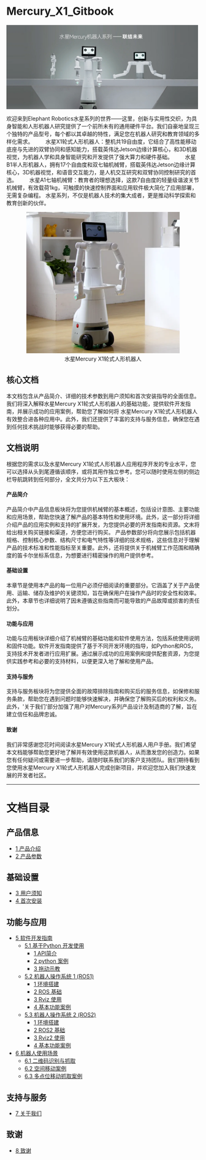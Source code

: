 # Mercury_X1_Gitbook

<img src =./resources/introduction/introduction-cn.png
width ="500"  align = "center">

欢迎来到Elephant Robotics水星系列的世界——这里，创新与实用性交织，为具身智能和人形机器人研究提供了一个前所未有的通用硬件平台。我们自豪地呈现三个独特的产品型号，每个都以其卓越的特性，满足您在机器人研究和教育领域的多样化需求。
&emsp;&emsp;水星X1轮式人形机器人：整机共19自由度，它结合了高性能移动底座与先进的双臂协同和感知能力，搭载英伟达Jetson边缘计算核心，和3D机器视觉，为机器人学和具身智能研究和开发提供了强大算力和硬件基础。
&emsp;&emsp;水星B1半人形机器人，拥有17个自由度和双七轴机械臂，搭载英伟达Jetson边缘计算核心，3D机器视觉，和语音交互能力，是人机交互研究和双臂协同控制研究的首选。
&emsp;&emsp;水星A1七轴机械臂：教育者的理想选择，这款7自由度的轻量级谐波关节机械臂，有效载荷1kg，可触摸的快速控制界面和应用软件极大简化了应用部署，无需复杂编程。
水星系列，不仅是机器人技术的集大成者，更是推动科学探索和教育创新的伙伴。

<center>
<img src="./resources/1-ProductIntroduction/image/robot.png" width="400" height="auto" />
<br>
水星Mercury X1轮式人形机器人</center>

核心文档
---

本文档包含从产品简介、详细的技术参数到用户须知和首次安装指导的全面信息。我们将深入解释水星Mercury X1轮式人形机器人的基础功能，提供软件开发指南，并展示成功的应用案例，帮助您了解如何将 水星Mercury X1轮式人形机器人有效整合进各种应用中。此外，我们还提供了丰富的支持与服务信息，确保您在遇到任何技术挑战时能够获得必要的帮助。

文档说明
---

根据您的需求以及水星Mercury X1轮式人形机器人应用程序开发的专业水平，您可以选择从头到尾遵循该顺序，或将其用作独立参考。您可以随时使用左侧的侧边栏导航跳转到任何部分，全文共分为以下五大板块：

#### 产品简介
产品简介中产品信息板块将为您提供机械臂的基本概述，包括设计意图、主要功能和应用场景，帮助您快速了解产品的基本特性和使用环境。此外，这一部分将详细介绍产品的应用实例和支持的扩展开发，为您提供必要的开发指南和资源。文末将给出相关购买链接和渠道，方便您进行购买。
产品参数部分将向您展示包括机器规格、控制核心参数、结构尺寸和电气特性等详细的技术规格，这些信息对于理解产品的技术标准和性能指标至关重要。此外，还将提供关于机械臂工作范围和精确度的笛卡尔坐标系信息，为想要进行精密操作的用户提供参考。

#### 基础设置
本章节是使用本产品的每一位用户必须仔细阅读的重要部分。它涵盖了关于产品使用、运输、储存及维护的关键须知，旨在确保用户在操作产品时的安全性和效率。此外，本章节也详细说明了因未遵循这些指南而可能导致的产品故障或损害的责任划分。


#### 功能与应用
功能与应用板块详细介绍了机械臂的基础功能和软件使用方法，包括系统使用说明和固件功能。软件开发指南提供了基于不同开发环境的指导，如Python和ROS，支持技术开发者进行应用扩展。通过展示成功的应用案例和提供配套资源，为您提供实践参考和必要的支持材料，以便更深入地了解和使用产品。

#### 支持与服务
支持与服务板块将为您提供全面的故障排除指南和购买后的服务信息，如保修和服务条款，帮助您在遇到问题时能够快速解决，并确保您了解购买后的权利和义务。此外，'关于我们'部分加强了用户对Mercury系列产品设计及制造商的了解，旨在建立信任和品牌忠诚。

#### 致谢
我们非常感谢您花时间阅读水星Mercury X1轮式人形机器人用户手册。我们希望本文档能够帮助您更好地了解并有效使用这款机器人，从而激发您的创造力。如果您有任何疑问或需要进一步帮助，请随时联系我们的客户支持团队。我们期待看到您使用水星Mercury X1轮式人形机器人完成创新项目，并欢迎您加入我们快速发展的开发者社区。



---

# 文档目录

## 产品信息

* [1 产品介绍](1-ProductIntroduction/README.md)
* [2 产品参数](2-ProductFeature/README.md)

## 基础设置

* [3 用户须知](3-UserNotes/README.md) <br>
* [4 首次安装](4-FirstInstallAndUse/README.md)

## 功能与应用

* [5 软件开发指南](6-SDKDevelopment/README.md)
  * [5.1 基于Python 开发使用](6-SDKDevelopment/6.1-Python/README.md)
    * [1 API简介](6-SDKDevelopment/6.1-Python/6.1.2-ApplicationBasePython.md)
    * [2 python 案例](6-SDKDevelopment/6.1-Python/6.1.3-PythonDemo.md)
    * [3 拖动示教](6-SDKDevelopment/6.1-Python/6.1.4-Drag_teach.md)
  * [5.2 机器人操作系统 1 (ROS1) ](6-SDKDevelopment/6.2-ROS1/README.md)
    * [1 环境搭建](6-SDKDevelopment/6.2-ROS1/6.2.1-EnvironmentBuilding.md)
    * [2 ROS 基础](6-SDKDevelopment/6.2-ROS1/6.2.2-ROS_Basics.md)
    * [3 Rviz 使用](6-SDKDevelopment/6.2-ROS1/6.2.3-RvizIntroduction.md)
    * [4 基本功能案例](6-SDKDevelopment/6.2-ROS1/6.2.4-BasicFunction.md)
  * [5.3 机器人操作系统 2 (ROS2)](6-SDKDevelopment/6.3-ROS2/README.md)
    * [1 环境搭建](6-SDKDevelopment/6.3-ROS2/6.3.1-EnvironmentBuilding.md)
    * [2 ROS2 基础](6-SDKDevelopment/6.3-ROS2/6.3.2-ROS2_Basics.md)
    * [3 Rviz2 使用](6-SDKDevelopment/6.3-ROS2/6.3.3-Rviz2Introduction.md)
    * [4 基本功能案例](6-SDKDevelopment/6.3-ROS2/6.3.4-BasicFunction.md)
* [6 机器人使用场景](7-ExamplesRobotsUsing/README.md)
  * [6.1 二维码识别与抓取](7-ExamplesRobotsUsing/7.1-stag_detect.md)<br>
  * [6.2 空间移动案例](7-ExamplesRobotsUsing/7.2-robot_move.md)<br>
  * [6.3 多点位移动抓取案例](7-ExamplesRobotsUsing/7.3-move_and_catch.md)<br>
  
## 支持与服务

  * [7 关于我们](8-AboutUs/README.md)

## 致谢

  - [8 致谢](9-Acknowledgments/README.md)
